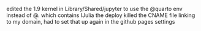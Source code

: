 edited the 1.9 kernel in Library/Shared/jupyter to use the @quarto env instead of @. which contains IJulia
the deploy killed the CNAME file linking to my domain, had to set that up again in the github pages settings